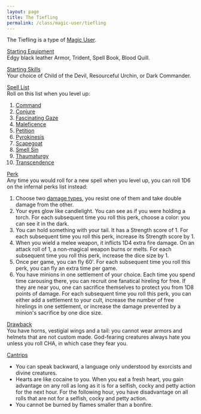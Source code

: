 ```yaml
---
layout: page
title: The Tiefling
permalink: /class/magic-user/tiefling
---
```


The Tiefling is a type of [Magic User](/class/magic-user).

<ins>Starting Equipment</ins><br>
Edgy black leather Armor, Trident, Spell Book, Blood Quill.

<ins>Starting Skills</ins><br>
Your choice of Child of the Devil, Resourceful Urchin, or Dark Commander.

<ins>Spell List</ins><br>
Roll on this list when you level up:
1. [Command](/2020/11/13/command)
1. [Conjure](/2020/11/12/conjure)
1. [Fascinating Gaze](/2020/11/13/fascinating-gaze)
1. [Maleficence](/2020/11/13/maleficence)
1. [Petition](/2020/11/12/petition)
1. [Pyrokinesis](/2020/11/13/pyrokinesis)
1. [Scapegoat](/2020/11/13/scapegoat)
1. [Smell Sin](/2020/11/12/smell-sin)
1. [Thaumaturgy](/2020/11/13/thaumaturgy)
1. [Transcendence](/2020/11/13/transcendence)

<ins>Perk</ins><br>
Any time you would roll for a new spell when you level up, you can roll 1D6 on the infernal perks list instead:

1. Choose two [damage types](/2020/11/10/extra-rules/#damage-types), you resist one of them and take double damage from the other.
1. Your eyes glow like candlelight. You can see as if you were holding a torch. For each subsequent time you roll this perk, choose a color: you can see it in the dark.
1. You can hold something with your tail. It has a Strength score of 1. For each subsequent time you roll this perk, increase its Strength score by 1.
1. When you wield a melee weapon, it inflicts 1D4 extra fire damage. On an attack roll of 1, a non-magical weapon burns or melts. For each subsequent time you roll this perk, increase the dice size by 1.
1. Once per game, you can fly 60'. For each subsequent time you roll this perk, you can fly an extra time per game.
1. You have minions in one settlement of your choice. Each time you spend time carousing there, you can recruit one fanatical hireling for free. If they are near you, one can sacrifice themselves to protect you from 1D8 points of damage. For each subsequent time you roll this perk, you can either add a settlement to your cult, increase the number of free hirelings in one settlement, or increase the damage prevented by a minion's sacrifice by one dice size.

<ins>Drawback</ins><br>
You have horns, vestigial wings and a tail: you cannot wear armors and helmets that are not custom made. God-fearing creatures always hate you unless you roll CHA, in which case they fear you.

<ins>Cantrips</ins>
- You can speak backward, a language only understood by exorcists and divine creatures.
- Hearts are like cocaine to you. When you eat a fresh heart, you gain advantage on any roll as long as it is for a selfish, cocky and petty action for the next hour. For the following hour, you have disadvantage on all rolls that are not for  a selfish, cocky and petty action.
- You cannot be burned by flames smaller than a bonfire.

